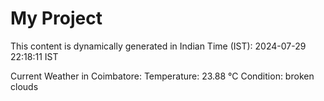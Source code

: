 # My Project

This content is dynamically generated in Indian Time (IST): 2024-07-29 22:18:11 IST


Current Weather in Coimbatore:
Temperature: 23.88 °C
Condition: broken clouds
